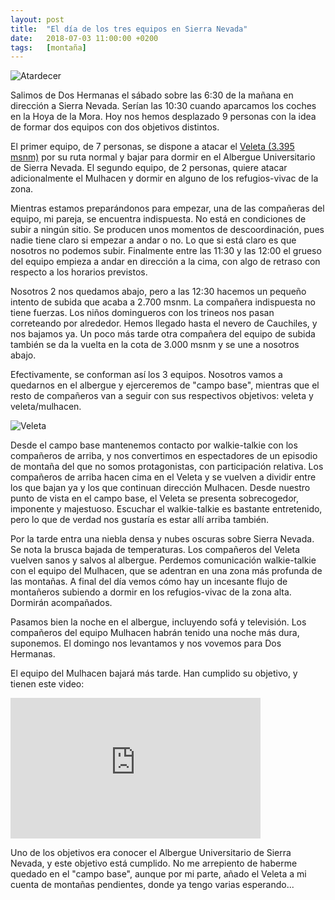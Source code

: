 ```yaml
---
layout: post
title:  "El día de los tres equipos en Sierra Nevada"
date:   2018-07-03 11:00:00 +0200
tags:	[montaña]
---
```


![Atardecer][atardecer]

Salimos de Dos Hermanas el sábado sobre las 6:30 de la mañana en dirección
a Sierra Nevada. Serían las 10:30 cuando aparcamos los coches en la Hoya de la
Mora. Hoy nos hemos desplazado 9 personas con la idea de formar dos equipos
con dos objetivos distintos.

El primer equipo, de 7 personas, se dispone a atacar el
[Veleta (3.395 msnm)][wikiveleta] por su ruta normal y bajar para dormir en el
Albergue Universitario de Sierra Nevada. El segundo equipo, de 2 personas,
quiere atacar adicionalmente el Mulhacen y dormir en alguno de los
refugios-vivac de la zona.

<!--more-->

Mientras estamos preparándonos para empezar, una de las compañeras del equipo,
mi pareja, se encuentra indispuesta. No está en condiciones de subir a ningún
sitio. Se producen unos momentos de descoordinación, pues nadie tiene claro
si empezar a andar o no. Lo que si está claro es que nosotros no podemos subir.
Finalmente entre las 11:30 y las 12:00 el grueso del equipo empieza a andar
en dirección a la cima, con algo de retraso con respecto a los horarios
previstos.

Nosotros 2 nos quedamos abajo, pero a las 12:30 hacemos un pequeño intento de
subida que acaba a 2.700 msnm. La compañera indispuesta no tiene fuerzas. Los
niños domingueros con los trineos nos pasan correteando por alrededor. Hemos
llegado hasta el nevero de Cauchiles, y nos bajamos ya.
Un poco más tarde otra compañera del equipo de subida también se da
la vuelta en la cota de 3.000 msnm y se une a nosotros abajo.

Efectivamente, se conforman así los 3 equipos. Nosotros vamos a quedarnos en
el albergue y ejerceremos de "campo base", mientras que el resto de compañeros
van a seguir con sus respectivos objetivos: veleta y veleta/mulhacen.

![Veleta][veleta]

Desde el campo base mantenemos contacto por walkie-talkie con los compañeros
de arriba, y nos convertimos en espectadores de un episodio de montaña del que
no somos protagonistas, con participación relativa. Los compañeros de arriba
hacen cima en el Veleta y se vuelven a dividir entre los que bajan ya y los que
continuan dirección Mulhacen. Desde nuestro punto de vista en el campo base,
el Veleta se presenta sobrecogedor, imponente y majestuoso. Escuchar el
walkie-talkie es bastante entretenido, pero lo que de verdad nos gustaría es
estar allí arriba también.

Por la tarde entra una niebla densa y nubes oscuras sobre Sierra Nevada. Se
nota la brusca bajada de temperaturas. Los compañeros del Veleta vuelven sanos
y salvos al albergue. Perdemos comunicación walkie-talkie con el equipo del
Mulhacen, que se adentran en una zona más profunda de las montañas. A final del
día vemos cómo hay un incesante flujo de montañeros subiendo a dormir en los
refugios-vivac de la zona alta. Dormirán acompañados.

Pasamos bien la noche en el albergue, incluyendo sofá y televisión. Los
compañeros del equipo Mulhacen habrán tenido una noche más dura, suponemos.
El domingo nos levantamos y nos vovemos para Dos Hermanas.

El equipo del Mulhacen bajará más tarde. Han cumplido su objetivo, y tienen
este video:

<div class="iframeWrapper">
<iframe width="400" height="225"
	src="https://www.youtube-nocookie.com/embed/r0_obunqjr0"
	frameborder="0" allow="autoplay; encrypted-media" allowfullscreen>
</iframe>
</div>

Uno de los objetivos era conocer el Albergue Universitario de Sierra Nevada,
y este objetivo está cumplido. No me arrepiento de haberme quedado en el "campo
base", aunque por mi parte, añado el Veleta a mi cuenta de montañas pendientes,
donde ya tengo varias esperando...

[wikiveleta]:		https://es.wikipedia.org/wiki/Pico_Veleta
[veleta]:		{{site.url}}/assets/20180703-01-veleta.png
[atardecer]:		{{site.url}}/assets/20180703-02-atarceder.png
